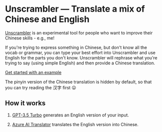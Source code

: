 # Unscrambler — Translate a mix of Chinese and English

[Unscrambler](https://unscrambler.dpw.me) is an experimental tool for people who want to improve their Chinese skills - e.g., me!

If you're trying to express something in Chinese, but don't know all the vocab or grammar, you can type your best effort into Unscrambler and use English for the parts you don't know. Unscrambler will rephrase what you're trying to say (using simple English) and then provide a Chinese translation.

[Get started with an example](https://unscrambler.dpw.me/?q=我想%20stay%20两个%20weeks%20在中国)

The pinyin version of the Chinese translation is hidden by default, so that you can try reading the 汉字 first 😛

## How it works

 1. [GPT-3.5 Turbo](https://platform.openai.com/docs/models/gpt-3-5) generates an English version of your input.

 2. [Azure AI Translator](https://azure.microsoft.com/en-us/products/ai-services/ai-translator/) translates the English version into Chinese.